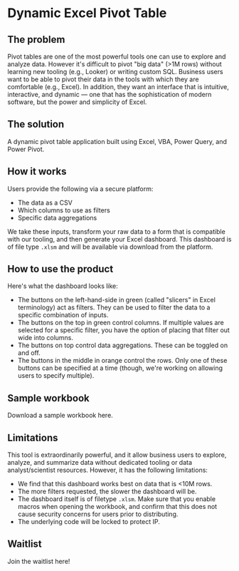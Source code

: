 # Dynamic Excel Pivot Table

## The problem
Pivot tables are one of the most powerful tools one can use to explore and analyze data. However it's difficult to pivot "big data" (>1M rows) without learning new tooling (e.g., Looker) or writing custom SQL. Business users want to be able to pivot their data in the tools with which they are comfortable (e.g., Excel). In addition, they want an interface that is intuitive, interactive, and dynamic — one that has the sophistication of modern software, but the power and simplicity of Excel.

## The solution
A dynamic pivot table application built using Excel, VBA, Power Query, and Power Pivot.

## How it works
Users provide the following via a secure platform:
- The data as a CSV
- Which columns to use as filters
- Specific data aggregations

We take these inputs, transform your raw data to a form that is compatible with our tooling, and then generate your Excel dashboard. This dashboard is of file type `.xlsm` and will be available via download from the platform.

## How to use the product
Here's what the dashboard looks like:

- The buttons on the left-hand-side in green (called "slicers" in Excel terminology) act as filters. They can be used to filter the data to a specific combination of inputs.
- The buttons on the top in green control columns. If multiple values are selected for a specific filter, you have the option of placing that filter out wide into columns.
- The buttons on top control data aggregations. These can be toggled on and off.
- The buttons in the middle in orange control the rows. Only one of these buttons can be specified at a time (though, we're working on allowing users to specify multiple).

## Sample workbook
Download a sample workbook here.

## Limitations
This tool is extraordinarily powerful, and it allow business users to explore, analyze, and summarize data without dedicated tooling or data analyst/scientist resources. However, it has the following limitations:
- We find that this dashboard works best on data that is <10M rows.
- The more filters requested, the slower the dashboard will be.
- The dashboard itself is of filetype `.xlsm`. Make sure that you enable macros when opening the workbook, and confirm that this does not cause security concerns for users prior to distributing.
- The underlying code will be locked to protect IP.

## Waitlist
Join the waitlist here!